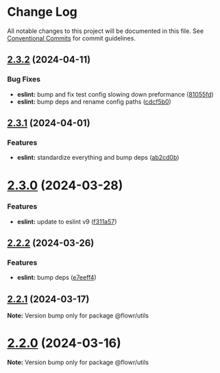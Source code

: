 # Change Log

All notable changes to this project will be documented in this file.
See [Conventional Commits](https://conventionalcommits.org) for commit guidelines.

## [2.3.2](https://github.com/pulseflow/pastel/compare/v2.3.1...v2.3.2) (2024-04-11)


### Bug Fixes

* **eslint:** bump and fix test config slowing down preformance ([81055fd](https://github.com/pulseflow/pastel/commit/81055fd014e675c11eaf1899936626754722b41a))
* **eslint:** bump deps and rename config paths ([cdcf5b0](https://github.com/pulseflow/pastel/commit/cdcf5b07356369f987ef77d8b44e3834493dc038))





## [2.3.1](https://github.com/pulseflow/pastel/compare/v2.3.0...v2.3.1) (2024-04-01)


### Features

* **eslint:** standardize everything and bump deps ([ab2cd0b](https://github.com/pulseflow/pastel/commit/ab2cd0ba8fa7211c4b781ba04474ea1c269f7ce8))





# [2.3.0](https://github.com/pulseflow/pastel/compare/v2.2.2...v2.3.0) (2024-03-28)


### Features

* **eslint:** update to eslint v9 ([f311a57](https://github.com/pulseflow/pastel/commit/f311a574db134bdc94ba08508fafdafea7d0f9c9))





## [2.2.2](https://github.com/pulseflow/pastel/compare/v2.2.1...v2.2.2) (2024-03-26)


### Features

* **eslint:** bump deps ([e7eeff4](https://github.com/pulseflow/pastel/commit/e7eeff411d165b75db885902ab6f0a878b61d00c))





## [2.2.1](https://github.com/pulseflow/pastel/compare/v2.2.0...v2.2.1) (2024-03-17)

**Note:** Version bump only for package @flowr/utils





# [2.2.0](https://github.com/pulseflow/pastel/compare/v2.1.0...v2.2.0) (2024-03-16)

**Note:** Version bump only for package @flowr/utils
